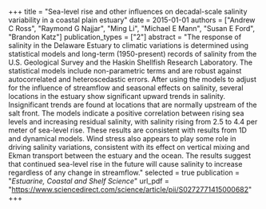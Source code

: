 +++
title = "Sea-level rise and other influences on decadal-scale salinity variability in a coastal plain estuary"
date = 2015-01-01
authors = ["Andrew C Ross", "Raymond G Najjar", "Ming Li", "Michael E Mann", "Susan E Ford", "Brandon Katz"]
publication_types = ["2"]
abstract = "The response of salinity in the Delaware Estuary to climatic variations is determined using statistical models and long-term (1950-present) records of salinity from the U.S. Geological Survey and the Haskin Shellfish Research Laboratory. The statistical models include non-parametric terms and are robust against autocorrelated and heteroscedastic errors. After using the models to adjust for the influence of streamflow and seasonal effects on salinity, several locations in the estuary show significant upward trends in salinity. Insignificant trends are found at locations that are normally upstream of the salt front. The models indicate a positive correlation between rising sea levels and increasing residual salinity, with salinity rising from 2.5 to 4.4 per meter of sea-level rise. These results are consistent with results from 1D and dynamical models. Wind stress also appears to play some role in driving salinity variations, consistent with its effect on vertical mixing and Ekman transport between the estuary and the ocean. The results suggest that continued sea-level rise in the future will cause salinity to increase regardless of any change in streamflow."
selected = true
publication = "*Estuarine, Coastal and Shelf Science*"
url_pdf = "https://www.sciencedirect.com/science/article/pii/S0272771415000682"
+++
